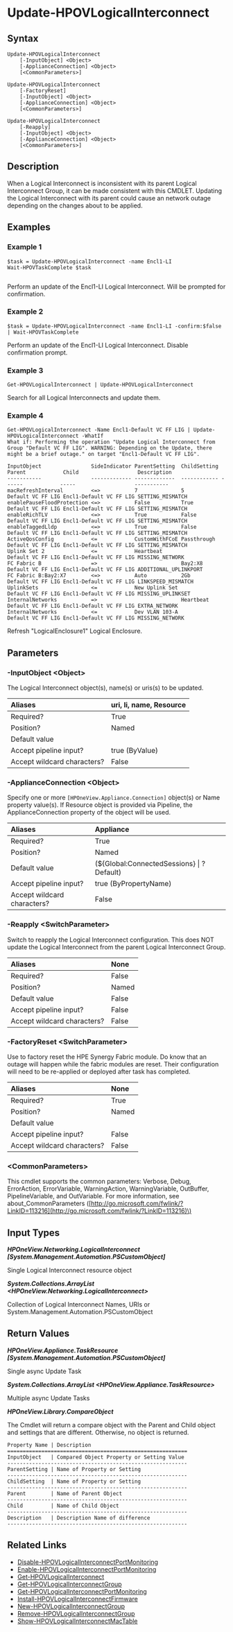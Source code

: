 ﻿---
description: Updates a Logical Interconnect.
---

# Update-HPOVLogicalInterconnect

## Syntax

```text
Update-HPOVLogicalInterconnect
    [-InputObject] <Object>
    [-ApplianceConnection] <Object>
    [<CommonParameters>]
```

```text
Update-HPOVLogicalInterconnect
    [-FactoryReset]
    [-InputObject] <Object>
    [-ApplianceConnection] <Object>
    [<CommonParameters>]
```

```text
Update-HPOVLogicalInterconnect
    [-Reapply]
    [-InputObject] <Object>
    [-ApplianceConnection] <Object>
    [<CommonParameters>]
```

## Description

When a Logical Interconnect is inconsistent with its parent Logical Interconnect Group, it can be made consistent with this CMDLET.  Updating the Logical Interconnect with its parent could cause an network outage depending on the changes about to be applied.

## Examples

###  Example 1 

```text
$task = Update-HPOVLogicalInterconnect -name Encl1-LI
Wait-HPOVTaskComplete $task
                    

```

Perform an update of the Encl1-LI Logical Interconnect.  Will be prompted for confirmation.

###  Example 2 

```text
$task = Update-HPOVLogicalInterconnect -name Encl1-LI -confirm:$false | Wait-HPOVTaskComplete

```

Perform an update of the Encl1-LI Logical Interconnect.  Disable confirmation prompt.

###  Example 3 

```text
Get-HPOVLogicalInterconnect | Update-HPOVLogicalInterconnect

```

Search for all Logical Interconnects and update them.

###  Example 4 

```text
Get-HPOVLogicalInterconnect -Name Encl1-Default VC FF LIG | Update-HPOVLogicalInterconnect -WhatIf
What if: Performing the operation "Update Logical Interconnect from Group "Default VC FF LIG". WARNING: Depending on the Update, there might be a brief outage." on target "Encl1-Default VC FF LIG".

InputObject                SideIndicator ParentSetting  ChildSetting Parent            Child                   Description
-----------                ------------- -------------  ------------ ------            -----                   -----------
macRefreshInterval         <=>           7              5            Default VC FF LIG Encl1-Default VC FF LIG SETTING_MISMATCH
enablePauseFloodProtection <=>           False          True         Default VC FF LIG Encl1-Default VC FF LIG SETTING_MISMATCH
enableRichTLV              <=>           True           False        Default VC FF LIG Encl1-Default VC FF LIG SETTING_MISMATCH
enableTaggedLldp           <=>           True           False        Default VC FF LIG Encl1-Default VC FF LIG SETTING_MISMATCH
ActiveQosConfig            <=            CustomWithFCoE Passthrough  Default VC FF LIG Encl1-Default VC FF LIG SETTING_MISMATCH
Uplink Set 2               <=            Heartbeat                   Default VC FF LIG Encl1-Default VC FF LIG MISSING_NETWORK
FC Fabric B                =>                           Bay2:X8      Default VC FF LIG Encl1-Default VC FF LIG ADDITIONAL_UPLINKPORT
FC Fabric B:Bay2:X7        <=>           Auto           2Gb          Default VC FF LIG Encl1-Default VC FF LIG LINKSPEED_MISMATCH
UplinkSets                 <=            New Uplink Set              Default VC FF LIG Encl1-Default VC FF LIG MISSING_UPLINKSET
InternalNetworks           =>                           Heartbeat    Default VC FF LIG Encl1-Default VC FF LIG EXTRA_NETWORK
InternalNetworks           <=            Dev VLAN 103-A              Default VC FF LIG Encl1-Default VC FF LIG MISSING_NETWORK

```

Refresh "LogicalEnclosure1" Logical Enclosure.

## Parameters

### -InputObject &lt;Object&gt;

The Logical Interconnect object(s), name(s) or uris(s) to be updated.

| Aliases | uri, li, name, Resource |
| :--- | :--- |
| Required? | True |
| Position? | Named |
| Default value |  |
| Accept pipeline input? | true (ByValue) |
| Accept wildcard characters? | False |

### -ApplianceConnection &lt;Object&gt;

Specify one or more `[HPOneView.Appliance.Connection]` object(s) or Name property value(s). If Resource object is provided via Pipeline, the ApplianceConnection property of the object will be used.

| Aliases | Appliance |
| :--- | :--- |
| Required? | True |
| Position? | Named |
| Default value | (${Global:ConnectedSessions} &vert; ? Default) |
| Accept pipeline input? | true (ByPropertyName) |
| Accept wildcard characters? | False |

### -Reapply &lt;SwitchParameter&gt;

Switch to reapply the Logical Interconnect configuration.  This does NOT update the Logical Interconnect from the parent Logical Interconnect Group.

| Aliases | None |
| :--- | :--- |
| Required? | False |
| Position? | Named |
| Default value | False |
| Accept pipeline input? | False |
| Accept wildcard characters? | False |

### -FactoryReset &lt;SwitchParameter&gt;

Use to factory reset the HPE Synergy Fabric module.  Do know that an outage will happen while the fabric modules are reset.  Their configuration will need to be re-applied or deployed after task has completed.

| Aliases | None |
| :--- | :--- |
| Required? | True |
| Position? | Named |
| Default value |  |
| Accept pipeline input? | False |
| Accept wildcard characters? | False |

### &lt;CommonParameters&gt;

This cmdlet supports the common parameters: Verbose, Debug, ErrorAction, ErrorVariable, WarningAction, WarningVariable, OutBuffer, PipelineVariable, and OutVariable. For more information, see about\_CommonParameters \([http://go.microsoft.com/fwlink/?LinkID=113216](http://go.microsoft.com/fwlink/?LinkID=113216)\)

## Input Types

_**HPOneView.Networking.LogicalInterconnect [System.Management.Automation.PSCustomObject]**_

Single Logical Interconnect resource object

_**System.Collections.ArrayList <HPOneView.Networking.LogicalInterconnect>**_

Collection of Logical Interconnect Names, URIs or System.Management.Automation.PSCustomObject

## Return Values

_**HPOneView.Appliance.TaskResource [System.Management.Automation.PSCustomObject]**_

Single async Update Task

_**System.Collections.ArrayList <HPOneView.Appliance.TaskResource>**_

Multiple async Update Tasks

_**HPOneView.Library.CompareObject**_

The Cmdlet will return a compare object with the Parent and Child object and settings that are different.  Otherwise, no object is returned.

    Property Name | Description
    ==========================================================
    InputObject   | Compared Object Property or Setting Value
    ----------------------------------------------------------
    ParentSetting | Name of Property or Setting
    ----------------------------------------------------------
    ChildSetting  | Name of Property or Setting
    ----------------------------------------------------------
    Parent        | Name of Parent Object
    ----------------------------------------------------------
    Child         | Name of Child Object
    ----------------------------------------------------------
    Description   | Description Name of difference
    ----------------------------------------------------------

## Related Links

* [Disable-HPOVLogicalInterconnectPortMonitoring](disable-hpovlogicalinterconnectportmonitoring.md)
* [Enable-HPOVLogicalInterconnectPortMonitoring](enable-hpovlogicalinterconnectportmonitoring.md)
* [Get-HPOVLogicalInterconnect](get-hpovlogicalinterconnect.md)
* [Get-HPOVLogicalInterconnectGroup](get-hpovlogicalinterconnectgroup.md)
* [Get-HPOVLogicalInterconnectPortMonitoring](get-hpovlogicalinterconnectportmonitoring.md)
* [Install-HPOVLogicalInterconnectFirmware](install-hpovlogicalinterconnectfirmware.md)
* [New-HPOVLogicalInterconnectGroup](new-hpovlogicalinterconnectgroup.md)
* [Remove-HPOVLogicalInterconnectGroup](remove-hpovlogicalinterconnectgroup.md)
* [Show-HPOVLogicalInterconnectMacTable](show-hpovlogicalinterconnectmactable.md)
